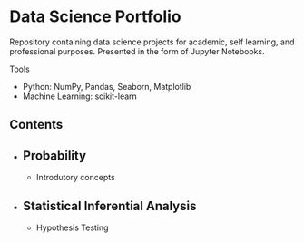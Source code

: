 # Data Science Portfolio

Repository containing data science projects for academic, self learning, and professional purposes. Presented in the form of Jupyter Notebooks.

Tools

- Python: NumPy, Pandas, Seaborn, Matplotlib
- Machine Learning: scikit-learn

## Contents
- ## Probability
    - Introdutory concepts
  
- ## Statistical Inferential Analysis
    - Hypothesis Testing
